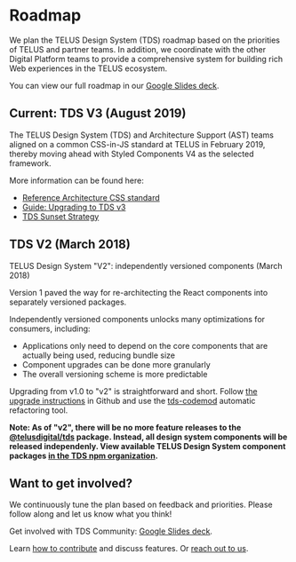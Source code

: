 # Roadmap

We plan the TELUS Design System (TDS) roadmap based on the priorities of TELUS and partner teams. In addition, we coordinate with the other Digital Platform teams to provide a comprehensive system for building rich Web experiences in the TELUS ecosystem.

You can view our full roadmap in our [Google Slides deck](https://docs.google.com/presentation/d/1Tw062DhhKKLnasgEzkoA-UHnj3qp7iRATNmiwLG7kzA/edit?usp=sharing).

## Current: TDS V3 (August 2019)

The TELUS Design System (TDS) and Architecture Support (AST) teams aligned on a common CSS-in-JS standard at TELUS in February 2019, thereby moving ahead with Styled Components V4 as the selected framework.

More information can be found here:

- [Reference Architecture CSS standard](https://github.com/telus/reference-architecture/blob/bb7059d135574c380d2865aa1bbdd633c2345461/development/css.md)
- [Guide: Upgrading to TDS v3](https://tds.telus.com/v3-upgrade.html)
- [TDS Sunset Strategy](https://github.com/telus/technology-forum/issues/285)

## TDS V2 (March 2018)

TELUS Design System "V2": independently versioned components (March 2018)

Version 1 paved the way for re-architecting the React components into separately versioned packages.

Independently versioned components unlocks many optimizations for consumers, including:

- Applications only need to depend on the core components that are actually being used, reducing bundle size
- Component upgrades can be done more granularly
- The overall versioning scheme is more predictable

Upgrading from v1.0 to "v2" is straightforward and short. Follow [the upgrade instructions](https://github.com/telusdigital/tds-core/releases/v2.0.0) in
Github and use the [tds-codemod](https://github.com/telusdigital/tds-codemod) automatic refactoring tool.

**Note: As of "v2", there will be no more feature releases to the [@telusdigital/tds](https://www.npmjs.com/package/@telusdigital/tds) package. Instead, all design system components will be released independenly. View available TELUS Design System component packages [in the TDS npm organization](https://www.npmjs.com/org/tds).**

## Want to get involved?

We continuously tune the plan based on feedback and priorities. Please follow along and let us know what you think!

Get involved with TDS Community: [Google Slides deck](https://docs.google.com/presentation/d/1lp127fvomlsWVsM9aShhtGi-Xnacw3lJGk4LJ81jfIQ/edit#slide=id.g3b3c6d42e7_0_0).

Learn [how to contribute](./contributing/contributing.md) and discuss features. Or [reach out to us](contact.md).
